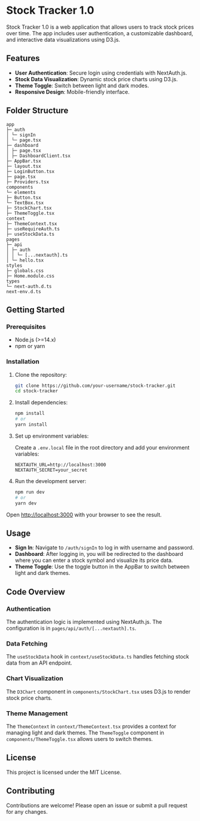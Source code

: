 # Stock Tracker 1.0

Stock Tracker 1.0 is a web application that allows users to track stock prices over time. The app includes user authentication, a customizable dashboard, and interactive data visualizations using D3.js.

## Features

- **User Authentication**: Secure login using credentials with NextAuth.js.
- **Stock Data Visualization**: Dynamic stock price charts using D3.js.
- **Theme Toggle**: Switch between light and dark modes.
- **Responsive Design**: Mobile-friendly interface.

## Folder Structure

    app
    ├─ auth
    │ └─ signIn
    │ └─ page.tsx
    ├─ dashboard
    │ ├─ page.tsx
    │ ├─ DashboardClient.tsx
    ├─ AppBar.tsx
    ├─ layout.tsx
    ├─ LoginButton.tsx
    ├─ page.tsx
    ├─ Providers.tsx
    components
    └─ elements
    ├─ Button.tsx
    └─ TextBox.tsx
    ├─ StockChart.tsx
    ├─ ThemeToggle.tsx
    context
    ├─ ThemeContext.tsx
    ├─ useRequireAuth.ts
    ├─ useStockData.ts
    pages
    ├─ api
    │ ├─ auth
    │ │ └─ [...nextauth].ts
    │ └─ hello.tsx
    styles
    ├─ globals.css
    ├─ Home.module.css
    types
    └─ next-auth.d.ts
    next-env.d.ts


## Getting Started

### Prerequisites

- Node.js (>=14.x)
- npm or yarn

### Installation

1. Clone the repository:

    ```bash
    git clone https://github.com/your-username/stock-tracker.git
    cd stock-tracker
    ```

2. Install dependencies:

    ```bash
    npm install
    # or
    yarn install
    ```

3. Set up environment variables:

    Create a `.env.local` file in the root directory and add your environment variables:

    ```env
    NEXTAUTH_URL=http://localhost:3000
    NEXTAUTH_SECRET=your_secret
    ```

4. Run the development server:

    ```bash
    npm run dev
    # or
    yarn dev
    ```

Open [http://localhost:3000](http://localhost:3000) with your browser to see the result.

## Usage

- **Sign In**: Navigate to `/auth/signIn` to log in with username and password.
- **Dashboard**: After logging in, you will be redirected to the dashboard where you can enter a stock symbol and visualize its price data.
- **Theme Toggle**: Use the toggle button in the AppBar to switch between light and dark themes.

## Code Overview

### Authentication

The authentication logic is implemented using NextAuth.js. The configuration is in `pages/api/auth/[...nextauth].ts`.

### Data Fetching

The `useStockData` hook in `context/useStockData.ts` handles fetching stock data from an API endpoint.

### Chart Visualization

The `D3Chart` component in `components/StockChart.tsx` uses D3.js to render stock price charts.

### Theme Management

The `ThemeContext` in `context/ThemeContext.tsx` provides a context for managing light and dark themes. The `ThemeToggle` component in `components/ThemeToggle.tsx` allows users to switch themes.

## License

This project is licensed under the MIT License.

## Contributing

Contributions are welcome! Please open an issue or submit a pull request for any changes.

